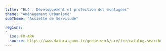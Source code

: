 ```yaml
---
title: "EL4 : Développement et protection des montagnes"
theme: "Aménagement Urbanisme"
subTheme: "Assiette de Servitude"

regions:
-
  iso: FR-ARA
  source: https://www.datara.gouv.fr/geonetwork/srv/fre/catalog.search#/search?resultType=details&sortBy=relevance&from=1&to=20&fast=index&_content_type=json&any=EL4%20:%20D%C3%A9veloppement%20et%20protection%20des%20montagnes
---
```

